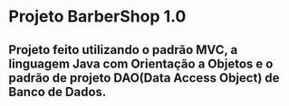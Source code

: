 # Projeto BarberShop 1.0
## Projeto feito utilizando o padrão MVC, a linguagem Java com Orientação a Objetos e o padrão de projeto DAO(Data Access Object) de Banco de Dados.
